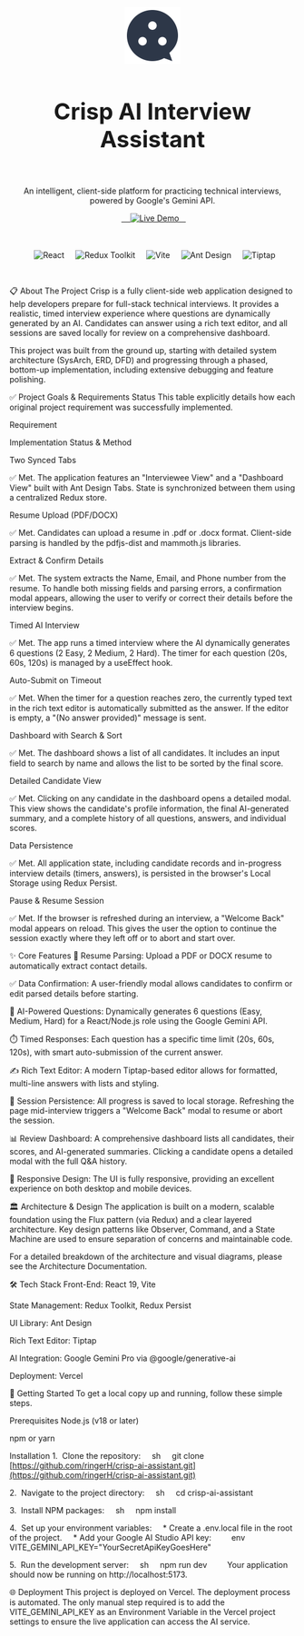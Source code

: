 <div align="center">
  <br />
  <img src="logo.svg" alt="Crisp AI Logo" width="100">
  <h1 style="font-size: 2.5rem; border-bottom: none;">Crisp AI Interview Assistant</h1>
  <p>An intelligent, client-side platform for practicing technical interviews, powered by Google's Gemini API.</p>
  <a href="https://crisp-ai-khaki.vercel.app/" target="_blank">
    <img src="https://img.shields.io/badge/Live_Demo-Visit_Now-blue?style=for-the-badge&logo=vercel" alt="Live Demo">
  </a>
  <br /><br />
  <p>
    <img src="https://img.shields.io/badge/React-19-61DAFB?style=flat-square&logo=react&logoColor=white" alt="React">
    <img src="https://img.shields.io/badge/Redux-Toolkit-764ABC?style=flat-square&logo=redux&logoColor=white" alt="Redux Toolkit">
    <img src="https://img.shields.io/badge/Vite-5.x-646CFF?style=flat-square&logo=vite&logoColor=white" alt="Vite">
    <img src="https://img.shields.io/badge/Ant_Design-UI-1677FF?style=flat-square&logo=ant-design&logoColor=white" alt="Ant Design">
    <img src="https://img.shields.io/badge/Tiptap-Editor-000000?style=flat-square&logo=tiptap&logoColor=white" alt="Tiptap">
  </p>
</div>

<br />

📋 About The Project
Crisp is a fully client-side web application designed to help developers prepare for full-stack technical interviews. It provides a realistic, timed interview experience where questions are dynamically generated by an AI. Candidates can answer using a rich text editor, and all sessions are saved locally for review on a comprehensive dashboard.

This project was built from the ground up, starting with detailed system architecture (SysArch, ERD, DFD) and progressing through a phased, bottom-up implementation, including extensive debugging and feature polishing.

✅ Project Goals & Requirements Status
This table explicitly details how each original project requirement was successfully implemented.

Requirement

Implementation Status & Method

Two Synced Tabs

✅ Met. The application features an "Interviewee View" and a "Dashboard View" built with Ant Design Tabs. State is synchronized between them using a centralized Redux store.

Resume Upload (PDF/DOCX)

✅ Met. Candidates can upload a resume in .pdf or .docx format. Client-side parsing is handled by the pdfjs-dist and mammoth.js libraries.

Extract & Confirm Details

✅ Met. The system extracts the Name, Email, and Phone number from the resume. To handle both missing fields and parsing errors, a confirmation modal appears, allowing the user to verify or correct their details before the interview begins.

Timed AI Interview

✅ Met. The app runs a timed interview where the AI dynamically generates 6 questions (2 Easy, 2 Medium, 2 Hard). The timer for each question (20s, 60s, 120s) is managed by a useEffect hook.

Auto-Submit on Timeout

✅ Met. When the timer for a question reaches zero, the currently typed text in the rich text editor is automatically submitted as the answer. If the editor is empty, a "(No answer provided)" message is sent.

Dashboard with Search & Sort

✅ Met. The dashboard shows a list of all candidates. It includes an input field to search by name and allows the list to be sorted by the final score.

Detailed Candidate View

✅ Met. Clicking on any candidate in the dashboard opens a detailed modal. This view shows the candidate's profile information, the final AI-generated summary, and a complete history of all questions, answers, and individual scores.

Data Persistence

✅ Met. All application state, including candidate records and in-progress interview details (timers, answers), is persisted in the browser's Local Storage using Redux Persist.

Pause & Resume Session

✅ Met. If the browser is refreshed during an interview, a "Welcome Back" modal appears on reload. This gives the user the option to continue the session exactly where they left off or to abort and start over.

✨ Core Features
📄 Resume Parsing: Upload a PDF or DOCX resume to automatically extract contact details.

✅ Data Confirmation: A user-friendly modal allows candidates to confirm or edit parsed details before starting.

🤖 AI-Powered Questions: Dynamically generates 6 questions (Easy, Medium, Hard) for a React/Node.js role using the Google Gemini API.

⏱️ Timed Responses: Each question has a specific time limit (20s, 60s, 120s), with smart auto-submission of the current answer.

✍️ Rich Text Editor: A modern Tiptap-based editor allows for formatted, multi-line answers with lists and styling.

🔄 Session Persistence: All progress is saved to local storage. Refreshing the page mid-interview triggers a "Welcome Back" modal to resume or abort the session.

📊 Review Dashboard: A comprehensive dashboard lists all candidates, their scores, and AI-generated summaries. Clicking a candidate opens a detailed modal with the full Q&A history.

📱 Responsive Design: The UI is fully responsive, providing an excellent experience on both desktop and mobile devices.

🏛️ Architecture & Design
The application is built on a modern, scalable foundation using the Flux pattern (via Redux) and a clear layered architecture. Key design patterns like Observer, Command, and a State Machine are used to ensure separation of concerns and maintainable code.

For a detailed breakdown of the architecture and visual diagrams, please see the Architecture Documentation.

🛠️ Tech Stack
Front-End: React 19, Vite

State Management: Redux Toolkit, Redux Persist

UI Library: Ant Design

Rich Text Editor: Tiptap

AI Integration: Google Gemini Pro via @google/generative-ai

Deployment: Vercel

🚀 Getting Started
To get a local copy up and running, follow these simple steps.

Prerequisites
Node.js (v18 or later)

npm or yarn

Installation
1.  Clone the repository:
    sh     git clone [https://github.com/ringerH/crisp-ai-assistant.git](https://github.com/ringerH/crisp-ai-assistant.git)     

2.  Navigate to the project directory:
    sh     cd crisp-ai-assistant     

3.  Install NPM packages:
    sh     npm install     

4.  Set up your environment variables:
    * Create a .env.local file in the root of the project.
    * Add your Google AI Studio API key:
        env         VITE_GEMINI_API_KEY="YourSecretApiKeyGoesHere"         

5.  Run the development server:
    sh     npm run dev     
    Your application should now be running on http://localhost:5173.

🌐 Deployment
This project is deployed on Vercel. The deployment process is automated. The only manual step required is to add the VITE_GEMINI_API_KEY as an Environment Variable in the Vercel project settings to ensure the live application can access the AI service.
